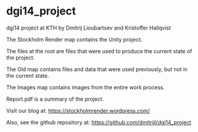 dgi14_project
=============

dgi14 project at KTH by Dmitrij Lioubartsev and Kristoffer Hallqvist


The Stockholm Render map contains the Unity project.

The files at the root are files that were used to produce the current state of the project.

The Old map contains files and data that were used previously, but not in the current state.

The Images map contains images from the entire work process.

Report.pdf is a summary of the project.

Visit our blog at:
https://stockholmrender.wordpress.com/

Also, see the github repository at:
https://github.com/dmitrijl/dgi14_project


